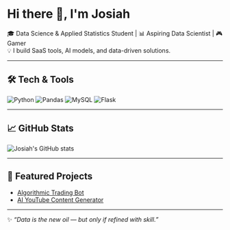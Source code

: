 # Hi there 👋, I'm Josiah

🎓 Data Science & Applied Statistics Student | 📊 Aspiring Data Scientist | 🎮 Gamer  
💡 I build SaaS tools, AI models, and data-driven solutions.  

---

## 🛠 Tech & Tools
![Python](https://img.shields.io/badge/Python-3776AB?logo=python&logoColor=white)
![Pandas](https://img.shields.io/badge/Pandas-150458?logo=pandas&logoColor=white)
![MySQL](https://img.shields.io/badge/MySQL-4479A1?logo=mysql&logoColor=white)
![Flask](https://img.shields.io/badge/Flask-000000?logo=flask&logoColor=white)

---

## 📈 GitHub Stats
![Josiah's GitHub stats](https://github-readme-stats.vercel.app/api?username=Josiah-njoroge&show_icons=true&theme=tokyonight)

---

## 📌 Featured Projects
- [Algorithmic Trading Bot](https://github.com/JosiahKiganjo/trading-bot)
- [AI YouTube Content Generator](https://github.com/JosiahKiganjo/youtube-ai)

---

✨ _“Data is the new oil — but only if refined with skill.”_
